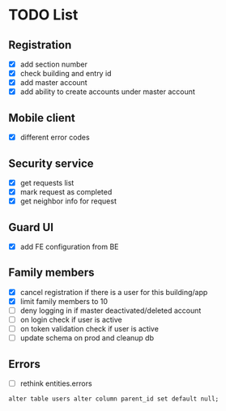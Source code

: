 # TODO List

## Registration
- [x] add section number
- [x] check building and entry id
- [x] add master account
- [x] add ability to create accounts under master account

## Mobile client
- [x] different error codes

## Security service
- [x] get requests list
- [x] mark request as completed
- [x] get neighbor info for request

## Guard UI
- [x] add FE configuration from BE

## Family members
- [x] cancel registration if there is a user for this building/app
- [x] limit family members to 10
- [ ] deny logging in if master deactivated/deleted account
- [ ] on login check if user is active
- [ ] on token validation check if user is active
- [ ] update schema on prod and cleanup db

## Errors
- [ ] rethink entities.errors


`alter table users alter column parent_id set default null;`